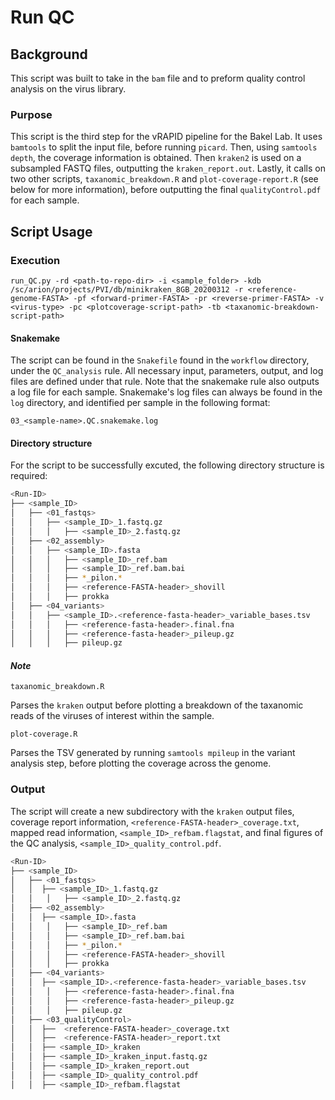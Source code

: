 # Run QC

## Background

This script was built to take in the `bam` file and to preform quality control analysis on the virus library.

### Purpose

This script is the third step for the vRAPID pipeline for the Bakel Lab. It uses `bamtools` to split the input file, before running `picard`. Then, using `samtools depth`, the coverage information is obtained. Then `kraken2` is used on a subsampled FASTQ files, outputting the `kraken_report.out`. Lastly, it calls on two other scripts, `taxanomic_breakdown.R` and `plot-coverage-report.R` (see below for more information), before outputting the final `qualityControl.pdf` for each sample.

## Script Usage

### Execution

`run_QC.py -rd <path-to-repo-dir> -i <sample_folder> -kdb /sc/arion/projects/PVI/db/minikraken_8GB_20200312 -r <reference-genome-FASTA> -pf <forward-primer-FASTA> -pr <reverse-primer-FASTA> -v <virus-type> -pc <plotcoverage-script-path> -tb <taxanomic-breakdown-script-path> `

#### Snakemake

The script can be found in the `Snakefile` found in the `workflow` directory, under the `QC_analysis` rule. All necessary input, parameters, output, and log files are defined under that rule. Note that the snakemake rule also outputs a log file for each sample. Snakemake's log files can always be found in the `log` directory, and identified per sample in the following format:

`03_<sample-name>.QC.snakemake.log`

#### Directory structure

For the script to be successfully excuted, the following directory structure is required:

```bash
<Run-ID>
├── <sample_ID>
│   ├── <01_fastqs>
│   │   ├── <sample_ID>_1.fastq.gz
│   │	│	├── <sample_ID>_2.fastq.gz
│   ├── <02_assembly>
│   │   ├── <sample_ID>.fasta
│   │	│	├── <sample_ID>_ref.bam
│   │	│	├── <sample_ID>_ref.bam.bai
│   │	│	├── *_pilon.*
│   │	│	├── <reference-FASTA-header>_shovill
│   │	│	├── prokka
│   ├── <04_variants>
│   │   ├── <sample_ID>.<reference-fasta-header>_variable_bases.tsv
│   │	│	├── <reference-fasta-header>.final.fna
│   │	│	├── <reference-fasta-header>_pileup.gz
│   │	│	├── pileup.gz
```

#### *Note*

`taxanomic_breakdown.R`

Parses the `kraken` output before plotting a breakdown of the taxanomic reads of the viruses of interest within the sample.

`plot-coverage.R` 

Parses the TSV generated by running `samtools mpileup` in the variant analysis step, before plotting the coverage across the genome.

### Output

The script will create a new subdirectory with the `kraken`  output files, coverage report information, `<reference-FASTA-header>_coverage.txt`, mapped read information, `<sample_ID>_refbam.flagstat`, and final figures of the QC analysis, `<sample_ID>_quality_control.pdf`. 

 ```bash
<Run-ID>
├── <sample_ID>
│   ├── <01_fastqs>
│   │  ├── <sample_ID>_1.fastq.gz
│   │	│	├── <sample_ID>_2.fastq.gz
│   ├── <02_assembly>
│   │  ├── <sample_ID>.fasta
│   │	│	├── <sample_ID>_ref.bam
│   │	│	├── <sample_ID>_ref.bam.bai
│   │	│	├── *_pilon.*
│   │	│	├── <reference-FASTA-header>_shovill
│   │	│	├── prokka
│   ├── <04_variants>
│   │  ├── <sample_ID>.<reference-fasta-header>_variable_bases.tsv
│   │	│	├── <reference-fasta-header>.final.fna
│   │	│	├── <reference-fasta-header>_pileup.gz
│   │	│	├── pileup.gz
│   ├── <03_qualityControl>
│   │  ├──  <reference-FASTA-header>_coverage.txt
│   │  ├──  <reference-FASTA-header>_report.txt
│   │  ├── <sample_ID>_kraken
│   │  ├── <sample_ID>_kraken_input.fastq.gz
│   │  ├── <sample_ID>_kraken_report.out
│   │  ├── <sample_ID>_quality_control.pdf
│   │  ├── <sample_ID>_refbam.flagstat
 ```

